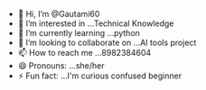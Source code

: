 - 👋 Hi, I’m @Gautami60
- 👀 I’m interested in ...Technical Knowledge
- 🌱 I’m currently learning ...python
- 💞️ I’m looking to collaborate on ...AI tools project
- 📫 How to reach me ...8982384604
- 😄 Pronouns: ...she/her
- ⚡ Fun fact: ...I'm curious confused beginner

<!---
Gautami60/Gautami60 is a ✨ special ✨ repository because its `README.md` (this file) appears on your GitHub profile.
You can click the Preview link to take a look at your changes.
--->
